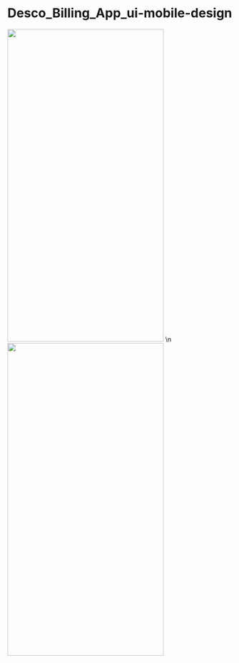 # Desco_Billing_App_ui-mobile-design


<img src="https://user-images.githubusercontent.com/96940619/225047305-1836a2e4-0aea-42b9-aadc-338ab4e58379.jpg" width="350" height="700"> \n
<img src="https://user-images.githubusercontent.com/96940619/225047368-db83326c-71e2-4dc8-99dc-3d9f82d2458a.jpg" width="350" height="700">

